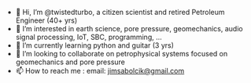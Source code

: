 - 👋 Hi, I’m @twistedturbo, a citizen scientist and retired Petroleum Engineer (40+ yrs)
- 👀 I’m interested in earth science, pore pressure, geomechanics, audio signal processing, IoT, SBC, programming, ...
- 🌱 I’m currently learning python and guitar (3 yrs)
- 💞️ I’m looking to collaborate on petrophysical systems focused on geomechanics and pore pressure
- 📫 How to reach me : email: jimsabolcik@gmail.com

<!---
twistedturbo/twistedturbo is a ✨ special ✨ repository because its `README.md` (this file) appears on your GitHub profile.
You can click the Preview link to take a look at your changes.
--->
